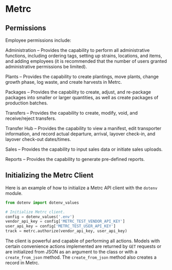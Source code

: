 # Metrc

## Permissions

Employee permissions include:

Administration – Provides the capability to perform all administrative functions,
including ordering tags, setting up strains, locations, and items, and adding
employees (it is recommended that the number of users granted administrative
permissions be limited).

Plants – Provides the capability to create plantings, move plants, change growth
phase, log waste, and create harvests in Metrc.

Packages – Provides the capability to create, adjust, and re-package packages into
smaller or larger quantities, as well as create packages of production batches.

Transfers – Provides the capability to create, modify, void, and receive/reject
transfers.

Transfer Hub – Provides the capability to view a manifest, edit transporter
information, and record actual departure, arrival, layover check-in, and layover
check-out dates/times.

Sales – Provides the capability to input sales data or initiate sales uploads.

Reports – Provides the capability to generate pre-defined reports.

## Initializing the Metrc Client

Here is an example of how to initialize a Metrc API client with the `dotenv` module.

```py
from dotenv import dotenv_values

# Initialize Metrc client.
config = dotenv_values('.env')
vendor_api_key = config['METRC_TEST_VENDOR_API_KEY']
user_api_key = config['METRC_TEST_USER_API_KEY']
track = metrc.authorize(vendor_api_key, user_api_key)
```

The client is powerful and capable of performing all actions. Models with certain convenience actions implemented are returned by `GET` requests or are initialized from JSON as an argument to the class or with a `create_from_json` method. The `create_from_json` method also creates a record in Metrc. 
